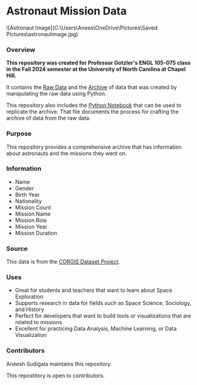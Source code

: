 # Astronaut Mission Data

![Astronaut Image](C:\Users\Anees\OneDrive\Pictures\Saved Pictures\astronautimage.jpg)

### **Overview**

**This repository was created for Professor Gotzler's ENGL 105-075 class in the Fall 2024 semester at the University of North Carolina at Chapel Hill.**

It contains the [Raw Data](https://github.com/AneeshSudigala1234/Astronaut-Mission-Data/blob/main/Data/raw_data.csv) and the [Archive](https://github.com/AneeshSudigala1234/Astronaut-Mission-Data/blob/main/Data/final_data.csv) of data that was created by manipulating the raw data using Python. 

This repository also includes the [Python Notebook](https://github.com/AneeshSudigala1234/Astronaut-Mission-Data/blob/main/processdocumentation.ipynb) that can be used to replicate the archive. That file documents the process for crafting the archive of data from the raw data.

### **Purpose**

This repository provides a comprehensive archive that has information about astronauts and the missions they went on.

### **Information**

- Name
- Gender
- Birth Year
- Nationality
- Mission Count
- Mission Name
- Mission Role
- Mission Year
- Mission Duration

### **Source**

This data is from the [CORGIS Dataset Project](https://corgis-edu.github.io/corgis/csv/astronauts/).

### **Uses**

- Great for students and teachers that want to learn about Space Exploration
- Supports research in data for fields such as Space Science, Sociology, and History  
- Perfect for developers that want to build tools or visualizations that are related to missions  
- Excellent for practicing Data Analysis, Machine Learning, or Data Visualization

### **Contributors**

Aneesh Sudigala maintains this repository.

This repostitory is open to contributors.



